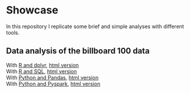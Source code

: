 # Showcase

In this repository I replicate some brief and simple analyses with different tools.

## Data analysis of the billboard 100 data

With [R and dplyr](billb100_R_dplyr.Rmd), [html version](billb100_R_dplyr.html)<br />
With [R and SQL](billb100_R_SQL.Rmd), [html version](billb100_R_SQL)<br />
With [Python and Pandas](billb100_Python_Pandas.ipynb), [html version](billb100_Python_Pandas.html)<br />
With [Python and Pyspark](billb100_Python_Pyspark.ipynb), [html version](billb100_Python_Pyspark.html)<br />
